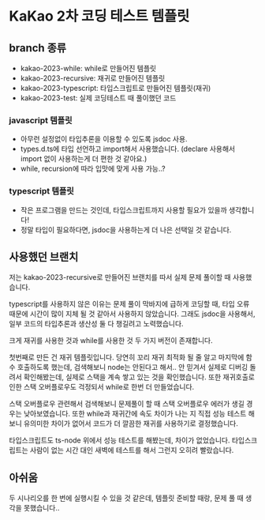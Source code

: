 # KaKao 2차 코딩 테스트 템플릿

## branch 종류
- kakao-2023-while: while로 만들어진 템플릿
- kakao-2023-recursive: 재귀로 만들어진 템플릿
- kakao-2023-typescript: 타입스크립트로 만들어진 템플릿(재귀)
- kakao-2023-test: 실제 코딩테스트 때 풀이했던 코드

### javascript 템플릿
- 아무런 설정없이 타입추론을 이용할 수 있도록 jsdoc 사용.
- types.d.ts에 타입 선언하고 import해서 사용했습니다. (declare 사용해서 import 없이 사용하는게 더 편한 것 같아요.)
- while, recursion에 따라 입맛에 맞게 사용 가능..?


### typescript 템플릿
- 작은 프로그램을 만드는 것인데, 타입스크립트까지 사용할 필요가 있을까 생각합니다!
- 정말 타입이 필요하다면, jsdoc을 사용하는게 더 나은 선택일 것 같습니다.


## 사용했던 브랜치
저는 kakao-2023-recursive로 만들어진 브랜치를 따서 실제 문제 풀이할 때 사용했습니다.

typescript를 사용하지 않은 이유는 문제 풀이 막바지에 급하게 코딩할 때, 타입 오류 때문에 시간이 많이 지체 될 것 같아서 사용하지 않았습니다.
그래도 jsdoc을 사용해서, 일부 코드의 타입추론과 생산성 둘 다 챙길려고 노력했습니다.

크게 재귀를 사용한 것과 while를 사용한 것 두 가지 버전이 존재합니다.

첫번째로 만든 건 재귀 템플릿입니다. 당연히 꼬리 재귀 최적화 될 줄 알고 마지막에 함수 호출하도록 했는데, 검색해보니 node는 안된다고 해서..
안 믿겨서 실제로 디버깅 돌려서 확인해봤는데, 실제로 스택을 계속 쌓고 있는 것을 확인했습니다.
또한 재귀호출로 인한 스택 오버플로우도 걱정되서 while로 한번 더 만들었습니다. 

스택 오버플로우 관련해서 검색해보니 문제풀이 할 때 스택 오버플로우 에러가 생길 경우는 낮아보였습니다. 
또한 while과 재귀간에 속도 차이가 나는 지 직접 성능 테스트 해보니 유의미한 차이가 없어서 코드가 더 깔끔한 재귀를 사용하기로 결정했습니다. 

타입스크립트도 ts-node 위에서 성능 테스트를 해봤는데, 차이가 없었습니다. 타입스크립트는 사람이 없는 시간 대인 새벽에 테스트를 해서 그런지 오히려 빨랐습니다.

## 아쉬움
두 시나리오를 한 번에 실행시킬 수 있을 것 같은데, 템플릿 준비할 때랑, 문제 풀 때 생각을 못했습니다..

